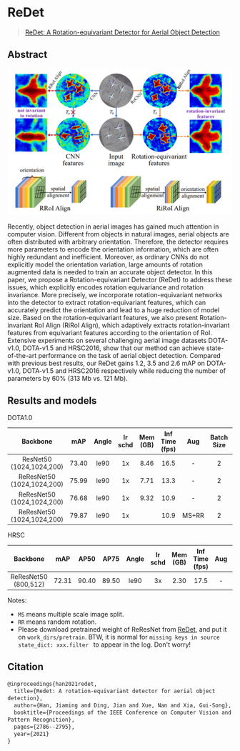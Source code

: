 # ReDet

> [ReDet: A Rotation-equivariant Detector for Aerial Object Detection](https://openaccess.thecvf.com/content/CVPR2021/papers/Han_ReDet_A_Rotation-Equivariant_Detector_for_Aerial_Object_Detection_CVPR_2021_paper.pdf)

<!-- [ALGORITHM] -->

## Abstract

<div align=center>
<img src="https://raw.githubusercontent.com/zytx121/image-host/main/imgs/redet.png" width="800"/>
</div>

Recently, object detection in aerial images has gained much attention in computer vision. Different from objects in
natural images, aerial objects are often distributed with arbitrary orientation. Therefore, the detector requires more
parameters to encode the orientation information, which are often highly redundant and inefficient. Moreover, as
ordinary CNNs do not explicitly model the orientation variation, large amounts of rotation augmented data is needed to
train an accurate object detector. In this paper, we propose a Rotation-equivariant Detector (ReDet) to address these
issues, which explicitly encodes rotation equivariance and rotation invariance. More precisely, we incorporate
rotation-equivariant networks into the detector to extract rotation-equivariant features, which can accurately predict
the orientation and lead to a huge reduction of model size. Based on the rotation-equivariant features, we also present
Rotation-invariant RoI Align (RiRoI Align), which adaptively extracts rotation-invariant features from equivariant
features according to the orientation of RoI. Extensive experiments on several challenging aerial image datasets
DOTA-v1.0, DOTA-v1.5 and HRSC2016, show that our method can achieve state-of-the-art performance on the task of aerial
object detection. Compared with previous best results, our ReDet gains 1.2, 3.5 and 2.6 mAP on DOTA-v1.0, DOTA-v1.5 and
HRSC2016 respectively while reducing the number of parameters by 60% (313 Mb vs. 121 Mb).

## Results and models

DOTA1.0

|          Backbone          |  mAP  | Angle | lr schd | Mem (GB) | Inf Time (fps) |  Aug  | Batch Size |                                                    Configs                                                     |                                                                                                                                                                                Download                                                                                                                                                                                |
|:--------------------------:|:-----:|:-----:|:-------:|:--------:|:--------------:|:-----:|:----------:|:--------------------------------------------------------------------------------------------------------------:|:----------------------------------------------------------------------------------------------------------------------------------------------------------------------------------------------------------------------------------------------------------------------------------------------------------------------------------------------------------------------:|
|  ResNet50 (1024,1024,200)  | 73.40 | le90  |   1x    |   8.46   |      16.5      |   -   |     2      | [rotated_faster_rcnn_r50_fpn_1x_dota_le90](../rotated_faster_rcnn/rotated_faster_rcnn_r50_fpn_1x_dota_le90.py) | [model](https://download.openmmlab.com/mmrotate/v0.1.0/rotated_faster_rcnn/rotated_faster_rcnn_r50_fpn_1x_dota_le90/rotated_faster_rcnn_r50_fpn_1x_dota_le90-0393aa5c.pth) &#124; [log](https://download.openmmlab.com/mmrotate/v0.1.0/rotated_faster_rcnn/rotated_faster_rcnn_r50_fpn_1x_dota_le90/rotated_faster_rcnn_r50_fpn_1x_dota_le90_20220131_082156.log.json) 
| ReResNet50 (1024,1024,200) | 75.99 | le90  |   1x    |   7.71   |      13.3      |   -   |     2      |                 [redet_re50_refpn_fp16_1x_dota_le90](./redet_re50_refpn_fp16_1x_dota_le90.py)                  |                           [model](https://download.openmmlab.com/mmrotate/v0.1.0/redet/redet_re50_refpn_fp16_1x_dota_le90/redet_re50_refpn_fp16_1x_dota_le90-1e34da2d.pth) &#124; [log](https://download.openmmlab.com/mmrotate/v0.1.0/redet/redet_re50_refpn_fp16_1x_dota_le90/redet_re50_refpn_fp16_1x_dota_le90_20220303_194725.log.json)                           
| ReResNet50 (1024,1024,200) | 76.68 | le90  |   1x    |   9.32   |      10.9      |   -   |     2      |                      [redet_re50_refpn_1x_dota_le90](./redet_re50_refpn_1x_dota_le90.py)                       |                                         [model](https://download.openmmlab.com/mmrotate/v0.1.0/redet/redet_re50_fpn_1x_dota_le90/redet_re50_fpn_1x_dota_le90-724ab2da.pth) &#124; [log](https://download.openmmlab.com/mmrotate/v0.1.0/redet/redet_re50_fpn_1x_dota_le90/redet_re50_fpn_1x_dota_le90_20220130_132751.log.json)                                         
| ReResNet50 (1024,1024,200) | 79.87 | le90  |   1x    |          |      10.9      | MS+RR |     2      |                [redet_re50_refpn_1x_dota_ms_rr_le90](./redet_re50_refpn_1x_dota_ms_rr_le90.py)                 |                             [model](https://download.openmmlab.com/mmrotate/v0.1.0/redet/redet_re50_fpn_1x_dota_ms_rr_le90/redet_re50_fpn_1x_dota_ms_rr_le90-fc9217b5.pth) &#124; [log](https://download.openmmlab.com/mmrotate/v0.1.0/redet/redet_re50_fpn_1x_dota_ms_rr_le90/redet_re50_fpn_1x_dota_ms_rr_le90_20220206_105343.log.json)                             

HRSC

|       Backbone       |  mAP  | AP50  | AP75  | Angle | lr schd | Mem (GB) | Inf Time (fps) | Aug | Batch Size |                               Configs                               |                                                                                                                                            Download                                                                                                                                            |
|:--------------------:|:-----:|:-----:|:-----:|:-----:|:-------:|:--------:|:--------------:|:---:|:----------:|:-------------------------------------------------------------------:|:----------------------------------------------------------------------------------------------------------------------------------------------------------------------------------------------------------------------------------------------------------------------------------------------:|
| ReResNet50 (800,512) | 72.31 | 90.40 | 89.50 | le90  |   3x    |   2.30   |      17.5      |  -  |     2      | [redet_re50_refpn_3x_hrsc_le90](./redet_re50_refpn_3x_hrsc_le90.py) | [model](https://download.openmmlab.com/mmrotate/v0.1.0/redet/redet_re50_refpn_3x_hrsc_le90/redet_re50_refpn_3x_hrsc_le90-241e217b.pth) &#124; [log](https://download.openmmlab.com/mmrotate/v0.1.0/redet/redet_re50_refpn_3x_hrsc_le90/redet_re50_refpn_3x_hrsc_le90_20220411_113223.log.json) 

Notes:

- `MS` means multiple scale image split.
- `RR` means random rotation.
- Please download pretrained weight of ReResNet from [ReDet](https://github.com/csuhan/ReDet), and put it
  on `work_dirs/pretrain`. BTW, it is normal for `missing keys in source state_dict: xxx.filter ` to appear in the log.
  Don't worry!

## Citation

```
@inproceedings{han2021redet,
  title={Redet: A rotation-equivariant detector for aerial object detection},
  author={Han, Jiaming and Ding, Jian and Xue, Nan and Xia, Gui-Song},
  booktitle={Proceedings of the IEEE Conference on Computer Vision and Pattern Recognition},
  pages={2786--2795},
  year={2021}
}

```
